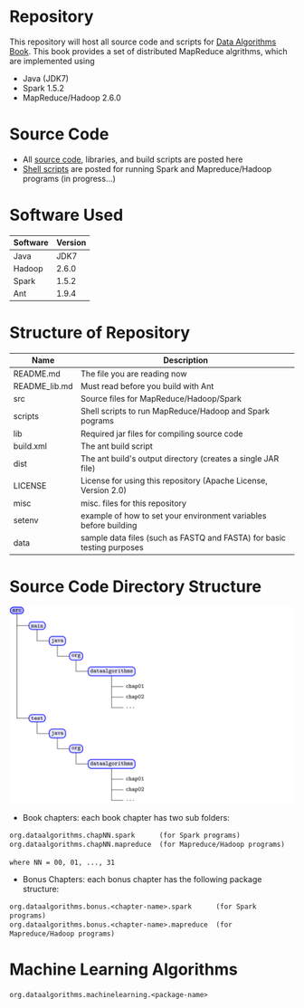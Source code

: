 Repository
==========
This repository will host all source code and scripts for
[Data Algorithms Book](http://shop.oreilly.com/product/0636920033950.do).
This book provides a set of distributed MapReduce algrithms, which are implemented using
* Java (JDK7)
* Spark 1.5.2
* MapReduce/Hadoop 2.6.0

Source Code
===========
* All [source code](../src), libraries, and build scripts are posted here
* [Shell scripts](../scripts) are posted for running Spark and Mapreduce/Hadoop programs (in progress...)


Software Used
=============

Software | Version
---------|--------
Java     | JDK7
Hadoop   | 2.6.0
Spark    | 1.5.2
Ant      | 1.9.4


Structure of Repository
=======================

Name          | Description
--------------|--------------------------------------------------------------------
README.md     | The file you are reading now
README_lib.md | Must read before you build with Ant
src           | Source files for MapReduce/Hadoop/Spark
scripts       | Shell scripts to run MapReduce/Hadoop and Spark pograms
lib           | Required jar files for compiling source code
build.xml     | The ant build script
dist          | The ant build's output directory (creates a single JAR file)
LICENSE       | License for using this repository (Apache License, Version 2.0)
misc          | misc. files for this repository
setenv        | example of how to set your environment variables before building
data          | sample data files (such as FASTQ and FASTA) for basic testing purposes

Source Code Directory Structure
===============================
![src directory](./source_tree.png)

* Book chapters: each book chapter has two sub folders:
````
org.dataalgorithms.chapNN.spark      (for Spark programs)
org.dataalgorithms.chapNN.mapreduce  (for Mapreduce/Hadoop programs)

where NN = 00, 01, ..., 31
````
* Bonus Chapters: each bonus chapter has the following package structure:
````
org.dataalgorithms.bonus.<chapter-name>.spark      (for Spark programs)
org.dataalgorithms.bonus.<chapter-name>.mapreduce  (for Mapreduce/Hadoop programs)
````

Machine Learning Algorithms
===========================
````
org.dataalgorithms.machinelearning.<package-name> 
````